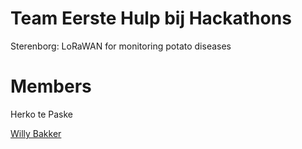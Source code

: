 # Team Eerste Hulp bij Hackathons
Sterenborg: LoRaWAN for monitoring potato diseases

# Members
Herko te Paske 

[Willy Bakker](https://twitter.com/FrieseWoudloper)

